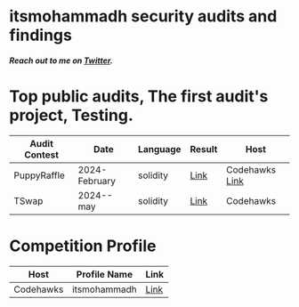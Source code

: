 # itsmohammadh security audits and findings
##### Reach out to me on [Twitter](https://twitter.com/its_mohammadh).

# <a name="Top"></a>Top public audits, The first audit's project, Testing.

| Audit Contest | Date          | Language | Result | Host                                                                                   |
| ------------- | ------------- | -------- | ------ | -------------------------------------------------------------------------------------- |
| PuppyRaffle   | 2024-February | solidity | [Link](https://github.com/itsmohammadh/Cyfrin-Audit/blob/main/audit-data/PuppyRaffle/report.pdf)   | Codehawks [Link](https://https://www.codehawks.com/contests/clo383y5c000jjx087qrkbrj8) |
| TSwap         | 2024--may     | solidity | [Link](https://github.com/itsmohammadh/Cyfrin-Audit/blob/main/audit-data/TSwap/report.pdf) | Codehawks

# <a name="Competition"></a>Competition Profile

| Host      | Profile Name | Link                                                                |
| --------- | ------------ | ------------------------------------------------------------------- |
| Codehawks | itsmohammadh | [Link](https://www.codehawks.com/profile/clr36ofkt0000qwrssl41p5z5) |
